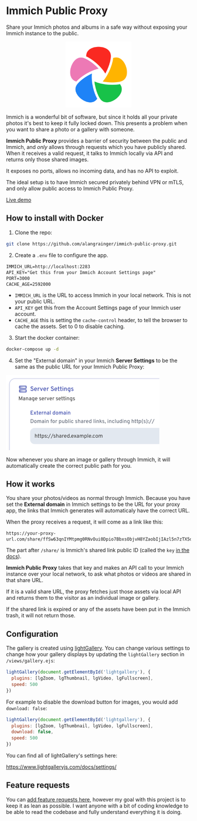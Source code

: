 # Immich Public Proxy

Share your Immich photos and albums in a safe way without exposing your Immich instance to the public.

<p align="center" width="100%">
<img src="public/images/immich.png" width="180" height="180">
</p>

Immich is a wonderful bit of software, but since it holds all your private photos it's best to keep it fully locked down.
This presents a problem when you want to share a photo or a gallery with someone.

**Immich Public Proxy** provides a barrier of security between the public and Immich, and _only_ allows through requests
which you have publicly shared. When it receives a valid request, it talks to Immich locally via API and returns only
those shared images.

It exposes no ports, allows no incoming data, and has no API to exploit.

The ideal setup is to have Immich secured privately behind VPN or mTLS, and only allow public access to Immich Public Proxy.

[Live demo](https://immich-demo.note.sx/share/ffSw63qnIYMtpmg0RNvOui0Dpio7BbxsObjvH8YZaobIjIAzl5n7zTX5d6EDHdOYEvo)

## How to install with Docker

1. Clone the repo:

```bash
git clone https://github.com/alangrainger/immich-public-proxy.git
```

2. Create a `.env` file to configure the app.

```
IMMICH_URL=http://localhost:2283
API_KEY="Get this from your Immich Account Settings page"
PORT=3000
CACHE_AGE=2592000
```

- `IMMICH_URL` is the URL to access Immich in your local network. This is not your public URL.
- `API_KEY` get this from the Account Settings page of your Immich user account.
- `CACHE_AGE` this is setting the `cache-control` header, to tell the browser to cache the assets. Set to 0 to disable caching.

3. Start the docker container:

```bash
docker-compose up -d
```

4. Set the "External domain" in your Immich **Server Settings** to be the same as the public URL for your Immich Public Proxy:

<img src="public/images/server-settings.png" width="418" height="205">

Now whenever you share an image or gallery through Immich, it will automatically create the
correct public path for you.

## How it works

You share your photos/videos as normal through Immich. Because you have set the **External domain** in Immich settings
to be the URL for your proxy app, the links that Immich generates will automaticaly have the correct URL.

When the proxy receives a request, it will come as a link like this:

```
https://your-proxy-url.com/share/ffSw63qnIYMtpmg0RNvOui0Dpio7BbxsObjvH8YZaobIjIAzl5n7zTX5d6EDHdOYEvo
```

The part after `/share/` is Immich's shared link public ID (called the `key` [in the docs](https://immich.app/docs/api/get-all-shared-links/)).

**Immich Public Proxy** takes that key and makes an API call to your Immich instance over your local network, to ask what 
photos or videos are shared in that share URL.

If it is a valid share URL, the proxy fetches just those assets via local API and returns them to the visitor as an 
individual image or gallery.

If the shared link is expired or any of the assets have been put in the Immich trash, it will not return those.

## Configuration

The gallery is created using [lightGallery](https://github.com/sachinchoolur/lightGallery). You can change various settings to change how your gallery displays by
updating the `lightGallery` section in `/views/gallery.ejs`:

```javascript
lightGallery(document.getElementById('lightgallery'), {
  plugins: [lgZoom, lgThumbnail, lgVideo, lgFullscreen],
  speed: 500
})
```

For example to disable the download button for images, you would add `download: false`:

```javascript
lightGallery(document.getElementById('lightgallery'), {
  plugins: [lgZoom, lgThumbnail, lgVideo, lgFullscreen],
  download: false,
  speed: 500
})
```

You can find all of lightGallery's settings here:

https://www.lightgalleryjs.com/docs/settings/

## Feature requests

You can [add feature requests here](https://github.com/alangrainger/immich-public-proxy/discussions/categories/feature-requests?discussions_q=is%3Aopen+category%3A%22Feature+Requests%22+sort%3Atop),
however my goal with this project is to keep it as lean as possible. I want anyone with a bit of coding knowledge
to be able to read the codebase and fully understand everything it is doing.
